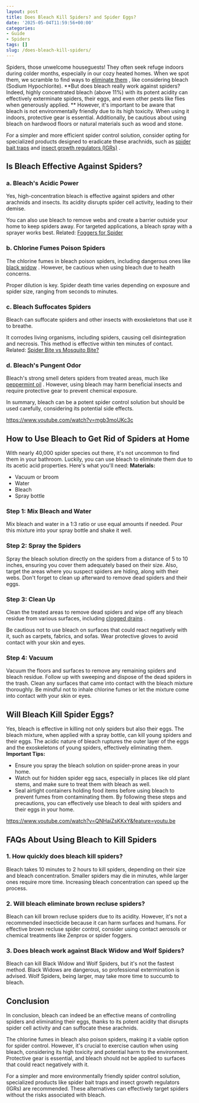 ```yaml
---
layout: post
title: Does Bleach Kill Spiders? and Spider Eggs?
date: '2025-05-04T11:59:56+00:00'
categories:
- Guide
- Spiders
tags: []
slug: /does-bleach-kill-spiders/
---
```


Spiders, those unwelcome houseguests! They often seek refuge indoors during colder months, especially in our cozy heated homes. When we spot them, we scramble to find ways to
[eliminate them](https://pestpolicy.com/how-to-get-rid-of-spiders/)
, like considering bleach (Sodium Hypochlorite).
**But does bleach  really work against spiders? Indeed, highly concentrated bleach (above 11%) with its potent acidity can effectively exterminate spiders, their eggs, and even other pests like flies when generously applied. **
However, it's important to be aware that bleach is not environmentally friendly due to its high toxicity. When using it indoors, protective gear is essential. Additionally, be cautious about using bleach on hardwood floors or natural materials such as wood and stone.

For a simpler and more efficient spider control solution, consider opting for specialized products designed to eradicate these arachnids, such as
[spider bait traps](https://pestpolicy.com/best-spider-traps/)
and
[insect growth regulators (IGRs)](https://pestpolicy.com/best-spider-killer/)
.
## **Is Bleach Effective Against Spiders?**
### **a. Bleach's Acidic Power**
Yes, high-concentration bleach is effective against spiders and other arachnids and insects. Its acidity disrupts spider cell activity, leading to their demise.

You can also use bleach to remove webs and create a barrier outside your home to keep spiders away. For targeted applications, a bleach spray with a sprayer works best.
Related:
[Foggers for Spider](https://pestpolicy.com/bug-bomb-for-spiders/)
### **b. Chlorine Fumes Poison Spiders**
The chlorine fumes in bleach poison spiders, including dangerous ones like
[black widow](https://pestpolicy.com/black-widow-spiders/)
. However, be cautious when using bleach due to health concerns.

Proper dilution is key. Spider death time varies depending on exposure and spider size, ranging from seconds to minutes.
### **c. Bleach Suffocates Spiders**
Bleach can suffocate spiders and other insects with exoskeletons that use it to breathe.

It corrodes living organisms, including spiders, causing cell disintegration and necrosis. This method is effective within ten minutes of contact.
Related:
[Spider Bite vs Mosquito Bite?](https://pestpolicy.com/spider-bite-vs-mosquito-bite/)
### **d. Bleach's Pungent Odor**
Bleach's strong smell deters spiders from treated areas, much like
[peppermint oil](https://pestpolicy.com/does-peppermint-oil-repel-spiders/)
. However, using bleach may harm beneficial insects and require protective gear to prevent chemical exposure.

In summary, bleach can be a potent spider control solution but should be used carefully, considering its potential side effects.

https://www.youtube.com/watch?v=mgb3moUKc3c
## **How to Use Bleach to Get Rid of Spiders at Home**
With nearly 40,000 spider species out there, it's not uncommon to find them in your bathroom. Luckily, you can use bleach to eliminate them due to its acetic acid properties. Here's what you'll need:
**Materials:**
- Vacuum or broom
- Water
- Bleach
- Spray bottle
### **Step 1: Mix Bleach and Water**
Mix bleach and water in a 1:3 ratio or use equal amounts if needed. Pour this mixture into your spray bottle and shake it well.
### **Step 2: Spray the Spiders**
Spray the bleach solution directly on the spiders from a distance of 5 to 10 inches, ensuring you cover them adequately based on their size. Also, target the areas where you suspect spiders are hiding, along with their webs. Don't forget to clean up afterward to remove dead spiders and their eggs.
### **Step 3: Clean Up**
Clean the treated areas to remove dead spiders and wipe off any bleach residue from various surfaces, including
[clogged drains](https://pestpolicy.com/best-drain-cleaner/)
.

Be cautious not to use bleach on surfaces that could react negatively with it, such as carpets, fabrics, and sofas. Wear protective gloves to avoid contact with your skin and eyes.
### **Step 4: Vacuum**
Vacuum the floors and surfaces to remove any remaining spiders and bleach residue. Follow up with sweeping and dispose of the dead spiders in the trash. Clean any surfaces that came into contact with the bleach mixture thoroughly. Be mindful not to inhale chlorine fumes or let the mixture come into contact with your skin or eyes.
## **Will Bleach Kill Spider Eggs?**
Yes, bleach is effective in killing not only spiders but also their eggs. The bleach mixture, when applied with a spray bottle, can kill young spiders and their eggs. The acidic nature of bleach ruptures the outer layer of the eggs and the exoskeletons of young spiders, effectively eliminating them.
**Important Tips:**
- Ensure you spray the bleach solution on spider-prone areas in your home.
- Watch out for hidden spider egg sacs, especially in places like old plant stems, and make sure to treat them with bleach as well.
- Seal airtight containers holding food items before using bleach to prevent fumes from contaminating them.
By following these steps and precautions, you can effectively use bleach to deal with spiders and their eggs in your home.

https://www.youtube.com/watch?v=QNHaiZsKKxY&feature=youtu.be
## FAQs About Using Bleach to Kill Spiders
### 1. How quickly does bleach kill spiders?
Bleach takes 10 minutes to 2 hours to kill spiders, depending on their size and bleach concentration. Smaller spiders may die in minutes, while larger ones require more time. Increasing bleach concentration can speed up the process.
### 2. Will bleach eliminate brown recluse spiders?
Bleach can kill brown recluse spiders due to its acidity. However, it's not a recommended insecticide because it can harm surfaces and humans. For effective brown recluse spider control, consider using contact aerosols or chemical treatments like Zenprox or spider foggers.
### 3. Does bleach work against Black Widow and Wolf Spiders?
Bleach can kill Black Widow and Wolf Spiders, but it's not the fastest method. Black Widows are dangerous, so professional extermination is advised. Wolf Spiders, being larger, may take more time to succumb to bleach.
## Conclusion
In conclusion, bleach can indeed be an effective means of controlling spiders and eliminating their eggs, thanks to its potent acidity that disrupts spider cell activity and can suffocate these arachnids.

The chlorine fumes in bleach also poison spiders, making it a viable option for spider control. However, it's crucial to exercise caution when using bleach, considering its high toxicity and potential harm to the environment. Protective gear is essential, and bleach should not be applied to surfaces that could react negatively with it.

For a simpler and more environmentally friendly spider control solution, specialized products like spider bait traps and insect growth regulators (IGRs) are recommended. These alternatives can effectively target spiders without the risks associated with bleach.
